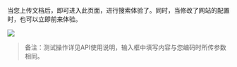 当您上传文档后，即可进入此页面，进行搜索体验了。同时，当修改了网站的配置时，也可以立即前来体验。

![](//qzonestyle.gtimg.cn/qzone/vas/opensns/res/img/yunsousuobangzhuwendang-58.png)

>备注：测试操作详见API使用说明，输入框中填写内容与您编码时所传参数相同。
